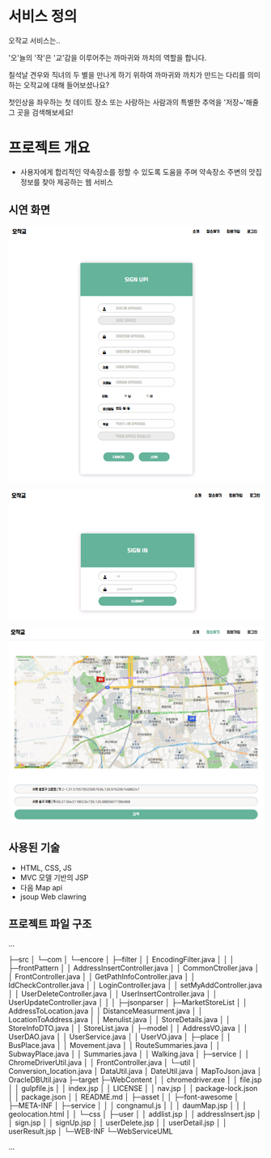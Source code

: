 # 서비스 정의

오작교 서비스는..

'오'늘의 '작'은 '교'감을 이루어주는 까마귀와 까치의 역할을 합니다.

칠석날 견우와 직녀의 두 별을 만나게 하기 위하여
까마귀와 까치가 만드는 다리를 의미하는 오작교에 대해 들어보셨나요?

첫인상을 좌우하는 첫 데이트 장소 또는
사랑하는 사람과의 특별한 추억을 '저장~'해줄 그 곳을 검색해보세요!

# 프로젝트 개요
- 사용자에게 합리적인 약속장소를 정할 수 있도록 도움을 주며 약속장소 주변의 맛집 정보를 찾아 제공하는 웹 서비스

## 시연 화면

![](sign-up.gif)

![](sign-in.gif)

![](service.gif)

## 사용된 기술
- HTML, CSS, JS
- MVC 모델 기반의 JSP
- 다음 Map api
- jsoup Web clawring

## 프로젝트 파일 구조

...

├─src
│  └─com
│      └─encore
│          ├─filter
│          │      EncodingFilter.java
│          │
│          ├─frontPattern
│          │      AddressInsertController.java
│          │      CommonCtroller.java
│          │      FrontController.java
│          │      GetPathInfoController.java
│          │      IdCheckController.java
│          │      LoginController.java
│          │      setMyAddController.java
│          │      UserDeleteController.java
│          │      UserInsertController.java
│          │      UserUpdateController.java
│          │
│          ├─jsonparser
│          ├─MarketStoreList
│          │      AddressToLocation.java
│          │      DistanceMeasurment.java
│          │      LocationToAddress.java
│          │      Menulist.java
│          │      StoreDetails.java
│          │      StoreInfoDTO.java
│          │      StoreList.java
│          ├─model
│          │      AddressVO.java
│          │      UserDAO.java
│          │      UserService.java
│          │      UserVO.java
│          ├─place
│          │      BusPlace.java
│          │      Movement.java
│          │      RouteSummaries.java
│          │      SubwayPlace.java
│          │      Summaries.java
│          │      Walking.java
│          ├─service
│          │      ChromeDriverUtil.java
│          │      FrontController.java
│          └─util
│                  Conversion_location.java
│                  DataUtil.java
│                  DateUtil.java
│                  MapToJson.java
│                  OracleDBUtil.java
├─target
├─WebContent
│  │  chromedriver.exe
│  │  file.jsp
│  │  gulpfile.js
│  │  index.jsp
│  │  LICENSE
│  │  nav.jsp
│  │  package-lock.json
│  │  package.json
│  │  README.md
│  ├─asset
│  │  ├─font-awesome
│  ├─META-INF
│  ├─service
│  │  │  congnamul.js
│  │  │  daumMap.jsp
│  │  │  geolocation.html
│  │  └─css
│  ├─user
│  │      addlist.jsp
│  │      addressInsert.jsp
│  │      sign.jsp
│  │      signUp.jsp
│  │      userDelete.jsp
│  │      userDetail.jsp
│  │      userResult.jsp
│  └─WEB-INF
└─WebServiceUML

...
